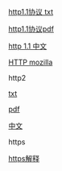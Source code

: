 [http1.1协议 txt](https://tools.ietf.org/html/rfc2616)

[http1.1协议pdf](https://tools.ietf.org/pdf/rfc2616.pdf)

[http 1.1 中文](https://www.cnblogs.com/cxd4321/p/3504632.html)

[HTTP mozilla](https://developer.mozilla.org/zh-CN/docs/Web/HTTP)

http2

[txt](https://tools.ietf.org/html/rfc7540)

[pdf](https://tools.ietf.org/pdf/rfc7540)

[中文](https://github.com/fex-team/http2-spec/blob/master/HTTP2%E4%B8%AD%E8%8B%B1%E5%AF%B9%E7%85%A7%E7%89%88(06-29).md)



https

[https解释](https://www.cnblogs.com/zxj015/p/6530766.html)











